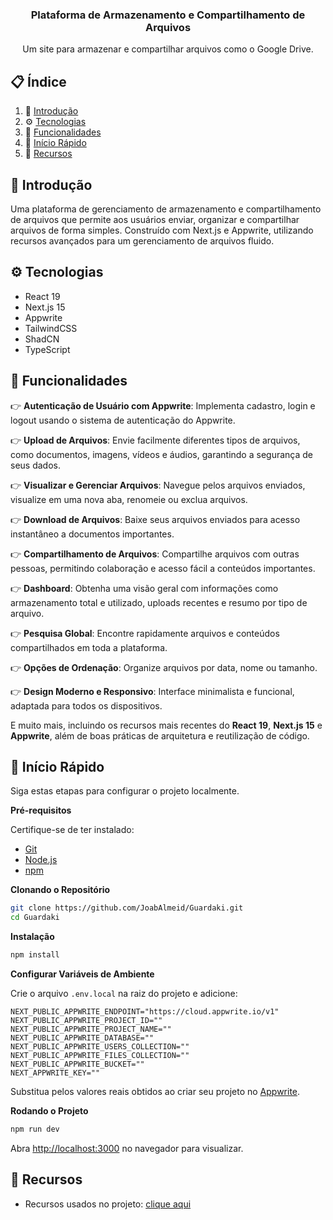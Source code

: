<h3 align="center">Plataforma de Armazenamento e Compartilhamento de Arquivos</h3>

   <div align="center">
     Um site para armazenar e compartilhar arquivos como o Google Drive.
    </div>
</div>

## 📋 <a name="table">Índice</a>

1. 🤖 [Introdução](#introduction)
2. ⚙️ [Tecnologias](#tech-stack)
3. 🔋 [Funcionalidades](#features)
4. 🤸 [Início Rápido](#quick-start)
5. 🔗 [Recursos](#links)

## <a name="introduction">🤖 Introdução</a>

Uma plataforma de gerenciamento de armazenamento e compartilhamento de arquivos que permite aos usuários enviar, organizar e compartilhar arquivos de forma simples. Construído com Next.js e Appwrite, utilizando recursos avançados para um gerenciamento de arquivos fluido.

## <a name="tech-stack">⚙️ Tecnologias</a>

- React 19
- Next.js 15
- Appwrite
- TailwindCSS
- ShadCN
- TypeScript

## <a name="features">🔋 Funcionalidades</a>

👉 **Autenticação de Usuário com Appwrite**: Implementa cadastro, login e logout usando o sistema de autenticação do Appwrite.

👉 **Upload de Arquivos**: Envie facilmente diferentes tipos de arquivos, como documentos, imagens, vídeos e áudios, garantindo a segurança de seus dados.

👉 **Visualizar e Gerenciar Arquivos**: Navegue pelos arquivos enviados, visualize em uma nova aba, renomeie ou exclua arquivos.

👉 **Download de Arquivos**: Baixe seus arquivos enviados para acesso instantâneo a documentos importantes.

👉 **Compartilhamento de Arquivos**: Compartilhe arquivos com outras pessoas, permitindo colaboração e acesso fácil a conteúdos importantes.

👉 **Dashboard**: Obtenha uma visão geral com informações como armazenamento total e utilizado, uploads recentes e resumo por tipo de arquivo.

👉 **Pesquisa Global**: Encontre rapidamente arquivos e conteúdos compartilhados em toda a plataforma.

👉 **Opções de Ordenação**: Organize arquivos por data, nome ou tamanho.

👉 **Design Moderno e Responsivo**: Interface minimalista e funcional, adaptada para todos os dispositivos.

E muito mais, incluindo os recursos mais recentes do **React 19**, **Next.js 15** e **Appwrite**, além de boas práticas de arquitetura e reutilização de código.

## <a name="quick-start">🤸 Início Rápido</a>

Siga estas etapas para configurar o projeto localmente.

**Pré-requisitos**

Certifique-se de ter instalado:

- [Git](https://git-scm.com/)
- [Node.js](https://nodejs.org/en)
- [npm](https://www.npmjs.com/)

**Clonando o Repositório**

```bash
git clone https://github.com/JoabAlmeid/Guardaki.git
cd Guardaki
```

**Instalação**

```bash
npm install
```

**Configurar Variáveis de Ambiente**

Crie o arquivo `.env.local` na raiz do projeto e adicione:

```env
NEXT_PUBLIC_APPWRITE_ENDPOINT="https://cloud.appwrite.io/v1"
NEXT_PUBLIC_APPWRITE_PROJECT_ID=""
NEXT_PUBLIC_APPWRITE_PROJECT_NAME=""
NEXT_PUBLIC_APPWRITE_DATABASE=""
NEXT_PUBLIC_APPWRITE_USERS_COLLECTION=""
NEXT_PUBLIC_APPWRITE_FILES_COLLECTION=""
NEXT_PUBLIC_APPWRITE_BUCKET=""
NEXT_APPWRITE_KEY=""
```

Substitua pelos valores reais obtidos ao criar seu projeto no [Appwrite](https://appwrite.io/).

**Rodando o Projeto**

```bash
npm run dev
```

Abra [http://localhost:3000](http://localhost:3000) no navegador para visualizar.

## <a name="links">🔗 Recursos</a>

- Recursos usados no projeto: [clique aqui](https://jsm.dev/gdrive-kit)
